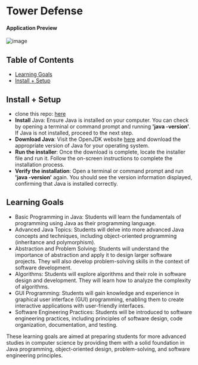 # Tower Defense
#### Application Preview
![image](https://github.com/tstaros23/Tower-Defense/assets/81131454/a9278889-3f7c-4eb9-b379-57ba7045e4b9)


## Table of  Contents
  - [Learning Goals](#Learning-Goals)
  - [Install + Setup](#set-up)

## Install + Setup
- clone this repo: [here](https://github.com/tstaros23/Tower-Defense)
- **Install** Java: Ensure Java is installed on your computer. You can check by opening a terminal or command prompt and running **'java -version'**. If Java is not installed, proceed to the next step.
- **Download Java**: Visit the OpenJDK website [here](https://adoptopenjdk.net/) and download the appropriate version of Java for your operating system.
- **Run the installer**: Once the download is complete, locate the installer file and run it. Follow the on-screen instructions to complete the installation process.
- **Verify the installation**: Open a terminal or command prompt and run **'java -version'** again. You should see the version information displayed, confirming that Java is installed correctly.


## Learning Goals
  - Basic Programming in Java: Students will learn the fundamentals of programming using Java as their programming language.
  - Advanced Java Topics: Students will delve into more advanced Java concepts and techniques, including object-oriented programming (inheritance and polymorphism).
  - Abstraction and Problem Solving: Students will understand the importance of abstraction and apply it to design larger software projects. They will also develop problem-solving skills in the context of software development.
  - Algorithms: Students will explore algorithms and their role in software design and development. They will learn how to analyze the complexity of algorithms.
  - GUI Programming: Students will gain knowledge and experience in graphical user interface (GUI) programming, enabling them to create interactive applications with user-friendly interfaces.
  - Software Engineering Practices: Students will be introduced to software engineering practices, including principles of software design, code organization, documentation, and testing.

These learning goals are aimed at preparing students for more advanced studies in computer science by providing them with a solid foundation in Java programming, object-oriented design, problem-solving, and software engineering principles.
